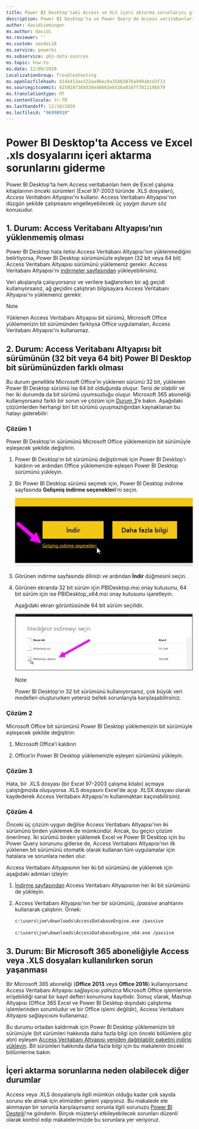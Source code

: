 ```yaml
---
title: Power BI Desktop'taki Access ve XLS içeri aktarma sorunlarını giderme
description: Power BI Desktop'ta ve Power Query'de Access veritabanlarını ve .XLS elektronik tablolarını içeri aktarmayla ilgili sorunları giderme
author: davidiseminger
ms.author: davidi
ms.reviewer: ''
ms.custom: seodec18
ms.service: powerbi
ms.subservice: pbi-data-sources
ms.topic: how-to
ms.date: 12/09/2020
LocalizationGroup: Troubleshooting
ms.openlocfilehash: b144412ee322aa9bec0a35bb3876a949abcd3f13
ms.sourcegitcommit: 8250187368d3de48663eb516a816ff701119b579
ms.translationtype: HT
ms.contentlocale: tr-TR
ms.lasthandoff: 12/10/2020
ms.locfileid: "96998910"
---
```

# <a name="troubleshoot-importing-access-and-excel-xls-files-in-power-bi-desktop"></a>Power BI Desktop'ta Access ve Excel .xls dosyalarını içeri aktarma sorunlarını giderme

Power BI Desktop'ta hem Access veritabanları hem de Excel çalışma kitaplarının önceki sürümleri (Excel 97-2003 türünde .XLS dosyaları), *Access Veritabanı Altyapısı*'nı kullanır. Access Veritabanı Altyapısı'nın düzgün şekilde çalışmasını engelleyebilecek üç yaygın durum söz konusudur.

## <a name="situation-1-no-access-database-engine-is-installed"></a>1\. Durum: Access Veritabanı Altyapısı’nın yüklenmemiş olması

Power BI Desktop hata iletisi Access Veritabanı Altyapısı'nın yüklenmediğini belirtiyorsa, Power BI Desktop sürümünüzle eşleşen (32 bit veya 64 bit) Access Veritabanı Altyapısı sürümünü yüklemeniz gerekir. Access Veritabanı Altyapısı'nı [indirmeler sayfasından](https://www.microsoft.com/download/details.aspx?id=13255) yükleyebilirsiniz.

Veri akışlarıyla çalışıyorsanız ve verilere bağlanırken bir ağ geçidi kullanıyorsanız, ağ geçidini çalıştıran bilgisayara Access Veritabanı Altyapısı'nı yüklemeniz gerekir. 

>[!NOTE]
>Yüklenen Access Veritabanı Altyapısı bit sürümü, Microsoft Office yüklemenizin bit sürümünden farklıysa Office uygulamaları, Access Veritabanı Altyapısı'nı kullanamaz.

## <a name="situation-2-the-access-database-engine-bit-version-32-bit-or-64-bit-is-different-from-your-power-bi-desktop-bit-version"></a>2\. Durum: Access Veritabanı Altyapısı bit sürümünün (32 bit veya 64 bit) Power BI Desktop bit sürümünüzden farklı olması

Bu durum genellikle Microsoft Office'in yüklenen sürümü 32 bit, yüklenen Power BI Desktop sürümü ise 64 bit olduğunda oluşur. Tersi de olabilir ve her iki durumda da bit sürümü uyumsuzluğu oluşur. Microsoft 365 aboneliği kullanıyorsanız farklı bir sorun ve çözüm için [Durum 3](#situation-3-trouble-using-access-or-xls-files-with-a-microsoft-365-subscription)’e bakın. Aşağıdaki çözümlerden herhangi biri bit sürümü uyuşmazlığından kaynaklanan bu hatayı giderebilir:

### <a name="solution-1"></a>Çözüm 1

Power BI Desktop'ın sürümünü Microsoft Office yüklemenizin bit sürümüyle eşleşecek şekilde değiştirin. 

1. Power BI Desktop'ın bit sürümünü değiştirmek için Power BI Desktop'ı kaldırın ve ardından Office yüklemenizle eşleşen Power BI Desktop sürümünü yükleyin. 

1. Bir Power BI Desktop sürümü seçmek için, Power BI Desktop indirme sayfasında **Gelişmiş indirme seçenekleri**'ni seçin.
   
   ![Power BI Desktop indirme sayfasındaki Gelişmiş indirme seçenekleri](media/desktop-access-database-errors/desktop-access-errors-1.png)
   
1. Görünen indirme sayfasında dilinizi ve ardından **İndir** düğmesini seçin. 
 
1. Görünen ekranda 32 bit sürüm için PBIDesktop.msi onay kutusunu, 64 bit sürüm için ise PBIDesktop_x64.msi onay kutusunu işaretleyin. 

   Aşağıdaki ekran görüntüsünde 64 bit sürüm seçilidir.
   
   ![Power BI Desktop indirme türünü seçin](media/desktop-access-database-errors/desktop-access-errors-2.png)
   
   >[!NOTE]
   >Power BI Desktop'ın 32 bit sürümünü kullanıyorsanız, çok büyük veri modelleri oluştururken yetersiz bellek sorunlarıyla karşılaşabilirsiniz.

### <a name="solution-2"></a>Çözüm 2

Microsoft Office bit sürümünü Power BI Desktop yüklemenizin bit sürümüyle eşleşecek şekilde değiştirin:

1. Microsoft Office’i kaldırın

2. Office’in Power BI Desktop yüklemenizle eşleşen sürümünü yükleyin.

### <a name="solution-3"></a>Çözüm 3

Hata, bir .XLS dosyası (bir Excel 97-2003 çalışma kitabı) açmaya çalıştığınızda oluşuyorsa .XLS dosyasını Excel'de açıp .XLSX dosyası olarak kaydederek Access Veritabanı Altyapısı'nı kullanmaktan kaçınabilirsiniz.

### <a name="solution-4"></a>Çözüm 4

Önceki üç çözüm uygun değilse Access Veritabanı Altyapısı'nın iki sürümünü birden yüklemek de mümkündür. Ancak, bu geçici çözüm önerilmez. İki sürümü birden yüklemek Excel ve Power BI Desktop için bu Power Query sorununu giderse de, Access Veritabanı Altyapısı'nın ilk yüklenen bit sürümünü otomatik olarak kullanan tüm uygulamalar için hatalara ve sorunlara neden olur. 

Access Veritabanı Altyapısının her iki bit sürümünü de yüklemek için aşağıdaki adımları izleyin:

1. [İndirme sayfasından](https://www.microsoft.com/download/details.aspx?id=13255) Access Veritabanı Altyapısının her iki bit sürümünü de yükleyin. 

1. Access Veritabanı Altyapısı'nın her bir sürümünü, */passive* anahtarını kullanarak çalıştırın. Örnek:

   ```console
   c:\users\joe\downloads\AccessDatabaseEngine.exe /passive

   c:\users\joe\downloads\AccessDatabaseEngine_x64.exe /passive
   ```

## <a name="situation-3-trouble-using-access-or-xls-files-with-a-microsoft-365-subscription"></a>3\. Durum: Bir Microsoft 365 aboneliğiyle Access veya .XLS dosyaları kullanılırken sorun yaşanması

Bir Microsoft 365 aboneliği (**Office 2013** veya **Office 2016**) kullanıyorsanız Access Veritabanı Altyapısı sağlayıcısı *yalnızca* Microsoft Office işlemlerinin erişebildiği sanal bir kayıt defteri konumuna kayıtlıdır. Sonuç olarak, Mashup Altyapısı (Office 365 Excel ve Power BI Desktop dışındaki çalıştırma işlemlerinden sorumludur ve bir Office işlemi değildir), Access Veritabanı Altyapısı sağlayıcısını kullanamaz.

Bu durumu ortadan kaldırmak için Power BI Desktop yüklemenizin bit sürümüyle (bit sürümleri hakkında daha fazla bilgi için önceki bölümlere göz atın) eşleşen [Access Veritabanı Altyapısı yeniden dağıtılabilir paketini indirip yükleyin](https://www.microsoft.com/download/details.aspx?id=13255). Bit sürümleri hakkında daha fazla bilgi için bu makalenin önceki bölümlerine bakın.

## <a name="other-situations-that-can-cause-import-issues"></a>İçeri aktarma sorunlarına neden olabilecek diğer durumlar

Access veya .XLS dosyalarıyla ilgili mümkün olduğu kadar çok sayıda sorunu ele almak için elimizden geleni yapıyoruz. Bu makalede ele alınmayan bir sorunla karşılaşırsanız sorunla ilgili sorunuzu [Power BI Desteği](https://powerbi.microsoft.com/support/)'ne gönderin. Birçok müşteriyi etkileyebilecek sorunları düzenli olarak kontrol edip makalelerimizde bu sorunlara yer veriyoruz.


